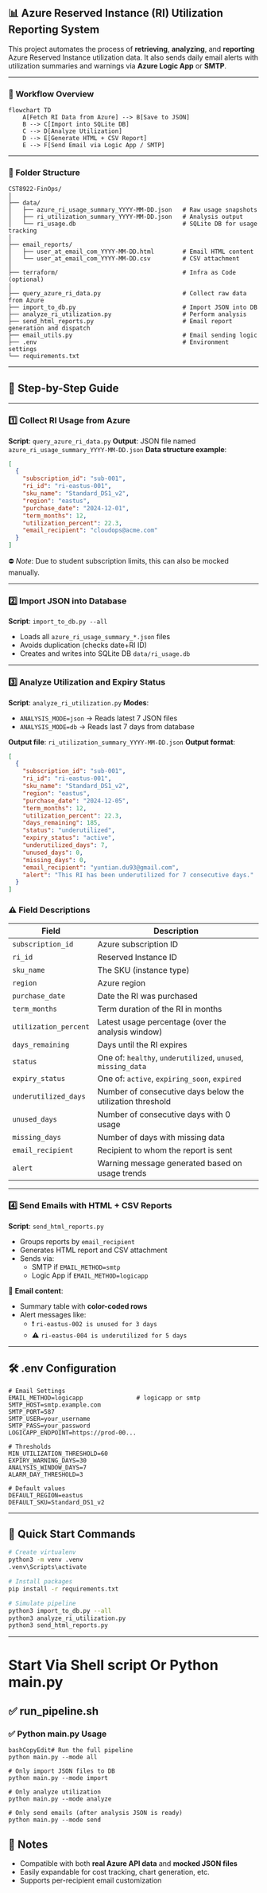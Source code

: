 ## 📊 Azure Reserved Instance (RI) Utilization Reporting System

This project automates the process of **retrieving**, **analyzing**, and **reporting** Azure Reserved Instance utilization data. It also sends daily email alerts with utilization summaries and warnings via **Azure Logic App** or **SMTP**.

------

### 🔁 Workflow Overview

```mermaid
flowchart TD
    A[Fetch RI Data from Azure] --> B[Save to JSON]
    B --> C[Import into SQLite DB]
    C --> D[Analyze Utilization]
    D --> E[Generate HTML + CSV Report]
    E --> F[Send Email via Logic App / SMTP]
```

------

### 📂 Folder Structure

```
CST8922-FinOps/
│
├── data/
│   ├── azure_ri_usage_summary_YYYY-MM-DD.json   # Raw usage snapshots
│   ├── ri_utilization_summary_YYYY-MM-DD.json   # Analysis output
│   └── ri_usage.db                              # SQLite DB for usage tracking
│
├── email_reports/
│   ├── user_at_email_com_YYYY-MM-DD.html        # Email HTML content
│   └── user_at_email_com_YYYY-MM-DD.csv         # CSV attachment
│
├── terraform/                                   # Infra as Code (optional)
│
├── query_azure_ri_data.py                       # Collect raw data from Azure
├── import_to_db.py                              # Import JSON into DB
├── analyze_ri_utilization.py                    # Perform analysis
├── send_html_reports.py                         # Email report generation and dispatch
├── email_utils.py                               # Email sending logic
├── .env                                         # Environment settings
└── requirements.txt
```

------

## 🧾 Step-by-Step Guide

------

### 1️⃣ Collect RI Usage from Azure

**Script**: `query_azure_ri_data.py`
 **Output**: JSON file named `azure_ri_usage_summary_YYYY-MM-DD.json`
 **Data structure example**:

```json
[
  {
    "subscription_id": "sub-001",
    "ri_id": "ri-eastus-001",
    "sku_name": "Standard_DS1_v2",
    "region": "eastus",
    "purchase_date": "2024-12-01",
    "term_months": 12,
    "utilization_percent": 22.3,
    "email_recipient": "cloudops@acme.com"
  }
]
```

⛔ *Note*: Due to student subscription limits, this can also be mocked manually.

------

### 2️⃣ Import JSON into Database

**Script**: `import_to_db.py --all`

- Loads all `azure_ri_usage_summary_*.json` files
- Avoids duplication (checks date+RI ID)
- Creates and writes into SQLite DB `data/ri_usage.db`

------

### 3️⃣ Analyze Utilization and Expiry Status

**Script**: `analyze_ri_utilization.py`
 **Modes**:

- `ANALYSIS_MODE=json` → Reads latest 7 JSON files
- `ANALYSIS_MODE=db` → Reads last 7 days from database

**Output file**: `ri_utilization_summary_YYYY-MM-DD.json`
 **Output format**:

```json
[
  {
    "subscription_id": "sub-001",
    "ri_id": "ri-eastus-001",
    "sku_name": "Standard_DS1_v2",
    "region": "eastus",
    "purchase_date": "2024-12-05",
    "term_months": 12,
    "utilization_percent": 22.3,
    "days_remaining": 185,
    "status": "underutilized",
    "expiry_status": "active",
    "underutilized_days": 7,
    "unused_days": 0,
    "missing_days": 0,
    "email_recipient": "yuntian.du93@gmail.com",
    "alert": "This RI has been underutilized for 7 consecutive days."
  }
]
```

### ⚠️ Field Descriptions

| Field                 | Description                                                  |
| --------------------- | ------------------------------------------------------------ |
| `subscription_id`     | Azure subscription ID                                        |
| `ri_id`               | Reserved Instance ID                                         |
| `sku_name`            | The SKU (instance type)                                      |
| `region`              | Azure region                                                 |
| `purchase_date`       | Date the RI was purchased                                    |
| `term_months`         | Term duration of the RI in months                            |
| `utilization_percent` | Latest usage percentage (over the analysis window)           |
| `days_remaining`      | Days until the RI expires                                    |
| `status`              | One of: `healthy`, `underutilized`, `unused`, `missing_data` |
| `expiry_status`       | One of: `active`, `expiring_soon`, `expired`                 |
| `underutilized_days`  | Number of consecutive days below the utilization threshold   |
| `unused_days`         | Number of consecutive days with 0 usage                      |
| `missing_days`        | Number of days with missing data                             |
| `email_recipient`     | Recipient to whom the report is sent                         |
| `alert`               | Warning message generated based on usage trends              |

------

### 4️⃣ Send Emails with HTML + CSV Reports

**Script**: `send_html_reports.py`

- Groups reports by `email_recipient`
- Generates HTML report and CSV attachment
- Sends via:
  - SMTP if `EMAIL_METHOD=smtp`
  - Logic App if `EMAIL_METHOD=logicapp`

📧 **Email content**:

- Summary table with **color-coded rows**
- Alert messages like:
  - ❗ `ri-eastus-002 is unused for 3 days`
  - ⚠️ `ri-eastus-004 is underutilized for 5 days`

------

## 🛠️ .env Configuration

```
# Email Settings
EMAIL_METHOD=logicapp               # logicapp or smtp
SMTP_HOST=smtp.example.com
SMTP_PORT=587
SMTP_USER=your_username
SMTP_PASS=your_password
LOGICAPP_ENDPOINT=https://prod-00...

# Thresholds
MIN_UTILIZATION_THRESHOLD=60
EXPIRY_WARNING_DAYS=30
ANALYSIS_WINDOW_DAYS=7
ALARM_DAY_THRESHOLD=3

# Default values
DEFAULT_REGION=eastus
DEFAULT_SKU=Standard_DS1_v2
```

------

## 🧪 Quick Start Commands

```bash
# Create virtualenv
python3 -m venv .venv
.venv\Scripts\activate

# Install packages
pip install -r requirements.txt

# Simulate pipeline
python3 import_to_db.py --all
python3 analyze_ri_utilization.py
python3 send_html_reports.py
```

------

# Start Via Shell script Or Python main.py

## ✅ run_pipeline.sh



### ✅ Python main.py Usage

```
bashCopyEdit# Run the full pipeline
python main.py --mode all

# Only import JSON files to DB
python main.py --mode import

# Only analyze utilization
python main.py --mode analyze

# Only send emails (after analysis JSON is ready)
python main.py --mode send
```



## 🧩 Notes

- Compatible with both **real Azure API data** and **mocked JSON files**
- Easily expandable for cost tracking, chart generation, etc.
- Supports per-recipient email customization